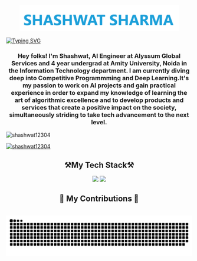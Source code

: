 <p align="center">
  <a href="https://github.com/shashwat12304">
    <img src="https://raw.githubusercontent.com/shashwat12304/shashwat12304/main/utils/MYNAME2.png" alt="Shashwat Sharma" /></a>
</p>
<a href="https://git.io/typing-svg"><img src="https://readme-typing-svg.demolab.com?font=Roboto+Mono&size=25&duration=3000&pause=1000&color=14A6F7&center=true&vCenter=true&random=false&width=1000&height=50&lines=Retrieval+Augmented+Generation+(RAG);Langchain;Generative+Adversarial+Networks+(GANs);Vector+Databases;Multi-AI+Agent+Systems" alt="Typing SVG" /></a>
<h3 align="center">Hey folks! I'm Shashwat, AI Engineer at Alyssum Global Services and 4 year undergrad at Amity University, Noida in the Information Technology department. I am currently diving deep into Competitive Programmming and Deep Learning.It's my passion to work on AI projects and gain practical experience in order to expand my knowledge of learning the art of algorithmic excellence and to develop products and services that create a positive impact on the society, simultaneously striding to take tech advancement to the next level.</h3>

<p align="left"> <img src="https://komarev.com/ghpvc/?username=shashwat12304&style=flat-square&color=red" alt="shashwat12304" /> </p>

<p align="left"> <a href="https://www.linkedin.com/in/shashwat-sharma-708206215/" target="blank"><img src="https://img.shields.io/badge/LinkedIn-0077B5?style=for-the-badge&logo=linkedin&logoColor=white" alt="shashwat12304" /></a></p>
<h2 align="center">⚒️My Tech Stack⚒️</h2>
<div align="center">
    <img src="https://skillicons.dev/icons?i=react,bootstrap,mui,html,css,vscode,github,figma,tailwind,git,r" />
    <img src="https://skillicons.dev/icons?i=nodejs,python,javascript,typescript,express,firebase,mongodb,c,java,nextjs,mysql,flask" /><br>
</div>
<div align="center">
  <h2>🐍 My Contributions 🐍</h2>
  <br>
  <img alt="snake eating my contributions" src="https://raw.githubusercontent.com/shashwat12304/shashwat12304/6a48c26294c5616524fcf61a43556d0588ef5ad4/github-contribution-grid-snake.svg"/>
  <br/><br/><br/>
</div>
<!--
**shashwat12304/shashwat12304** is a ✨ _special_ ✨ repository because its `README.md` (this file) appears on your GitHub profile.

Here are some ideas to get you started:

- 🔭 I’m currently working on ...
- 🌱 I’m currently learning ...
- 👯 I’m looking to collaborate on ...
- 🤔 I’m looking for help with ...
- 💬 Ask me about ...
- 📫 How to reach me: ...
- 😄 Pronouns: ...
- ⚡ Fun fact: ...
-->
# 📊 GitHub Stats:
![](https://github-readme-streak-stats.herokuapp.com/?user=shashwat12304&theme=dark&hide_border=false)<br/>
![](https://github-readme-stats.vercel.app/api/top-langs/?username=shashwat12304&theme=dark&hide_border=false&include_all_commits=true&count_private=true&layout=compact)
